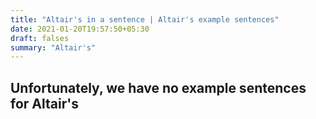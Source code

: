 ```yaml
---
title: "Altair's in a sentence | Altair's example sentences"
date: 2021-01-20T19:57:50+05:30
draft: falses
summary: "Altair's"
---
```

## Unfortunately, we have no example sentences for Altair's                 
